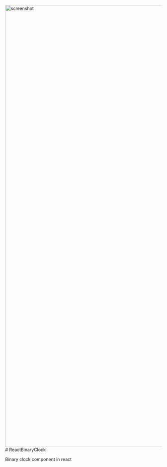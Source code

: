 <img width="1420" alt="screenshot" src="https://user-images.githubusercontent.com/52311130/117924835-0c6ff300-b2ff-11eb-967d-0719e58b58fd.png">
# ReactBinaryClock

Binary clock component in react
